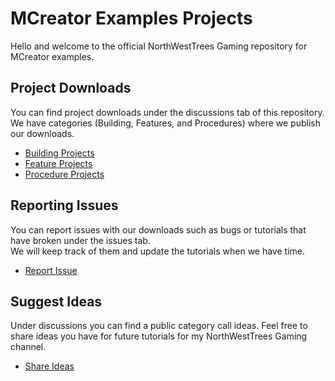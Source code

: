 # MCreator Examples Projects
Hello and welcome to the official NorthWestTrees Gaming repository for MCreator examples.

## Project Downloads
You can find project downloads under the discussions tab of this repository.  
We have categories (Building, Features, and Procedures) where we publish our downloads.
- [Building Projects](https://github.com/MCreator-Examples/Projects/discussions/categories/-building-projects)
- [Feature Projects](https://github.com/MCreator-Examples/Projects/discussions/categories/-feature-projects)
- [Procedure Projects](https://github.com/MCreator-Examples/Projects/discussions/categories/-procedure-projects)

## Reporting Issues
You can report issues with our downloads such as bugs or tutorials that have broken under the issues tab.  
We will keep track of them and update the tutorials when we have time.
- [Report Issue](https://github.com/MCreator-Examples/Projects/issues)

## Suggest Ideas
Under discussions you can find a public category call ideas.
Feel free to share ideas you have for future tutorials for my NorthWestTrees Gaming channel.
- [Share Ideas](https://github.com/MCreator-Examples/Projects/discussions/categories/ideas)
